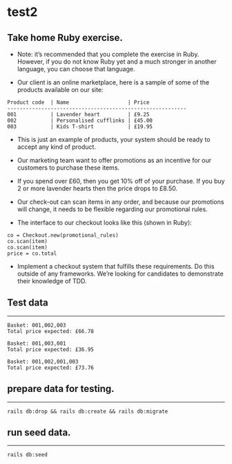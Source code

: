 # test2

## Take home Ruby exercise.

* Note: it’s recommended that you complete the exercise in Ruby. However, if you do not know Ruby yet and a much stronger in another language, you can choose that language.

* Our client is an online marketplace, here is a sample of some of the products available on our site:

```
Product code  | Name                   | Price
----------------------------------------------------------
001           | Lavender heart         | £9.25
002           | Personalised cufflinks | £45.00
003           | Kids T-shirt           | £19.95
```

* This is just an example of products, your system should be ready to accept any kind of product.

* Our marketing team want to offer promotions as an incentive for our customers to purchase these items.
* If you spend over £60, then you get 10% off of your purchase. If you buy 2 or more lavender hearts then the price drops to £8.50.
* Our check-out can scan items in any order, and because our promotions will change, it needs to be flexible regarding our promotional rules.

* The interface to our checkout looks like this (shown in Ruby):
```
co = Checkout.new(promotional_rules)
co.scan(item)
co.scan(item)
price = co.total
```


* Implement a checkout system that fulfills these requirements. Do this outside of any frameworks. We’re looking for candidates to demonstrate their knowledge of TDD.

## Test data
---------
```
Basket: 001,002,003
Total price expected: £66.78

Basket: 001,003,001
Total price expected: £36.95

Basket: 001,002,001,003
Total price expected: £73.76
```

## prepare data for testing.
---------
```
rails db:drop && rails db:create && rails db:migrate
```

## run seed data.
---------
```
rails db:seed
```
